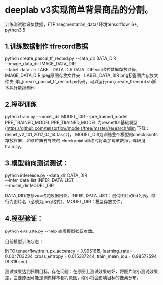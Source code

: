 # deeplab v3实现简单背景商品的分割。
训练测试验证集数据，FTP:/segmentation_data/
环境tensorflow1.6+, python3.5

## 1.训练数据制作:tfrecord数据
python create_pascal_tf_record.py --data_dir DATA_DIR \
                                  --image_data_dir IMAGE_DATA_DIR \
                                  --label_data_dir LABEL_DATA_DIR 
DATA_DIR voc格式数据存放路径，IMAGE_DATA_DIR jpeg原图存放文件夹，LABEL_DATA_DIR png标签图片存放文件夹
详见create_pascal_tf_record.py代码，可以运行run_create_tfrecord.sh脚本执行数据制作

## 2.模型训练
python train.py --model_dir MODEL_DIR --pre_trained_model PRE_TRAINED_MODEL
PRE_TRAINED_MODEL 为resnet101基础模型(https://github.com/tensorflow/models/tree/master/research/slim 下载：resnet_v2_101_2017_04_14.tar.gz)， MODEL_DIR为训练整个模型的checkpoints存放位置，如该位置有有效的
checkpoints训练时将会加载该数据。详细见train.py。

## 3.模型前向测试测试：
python inference.py --data_dir DATA_DIR \
                    --infer_data_list INFER_DATA_LIST \
                    --model_dir MODEL_DIR 

DATA_DIR:存放voc格式数据目录，INFER_DATA_LIST：测试图片的txt列表，每行为图片名（必须为jpeg格式），MODEL_DIR：模型存放文件。

## 4.模型验证：
python evaluate.py --help 查看模型验证参数。

目前模型训练状态：

INFO:tensorflow:train_px_accuracy = 0.9951615, learning_rate = 0.004703234, cross_entropy = 0.015337244, train_mean_iou = 0.98572594 (8.319 sec)

测试效果达到预期目标，存在问题：在原图上测试效果较好，将图片缩小测试效果差，主要原因可能是训练样本都为原图，缩小将会影响目标的像素分布。
